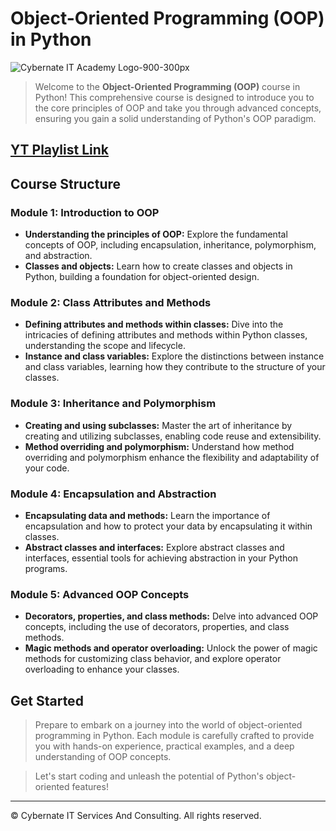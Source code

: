 # Object-Oriented Programming (OOP) in Python

![Cybernate IT Academy Logo-900-300px](https://github.com/Cybernate-IT/python-fundamentals/assets/137849393/fd896b99-7463-4980-8a5e-604e1bbff645)


> Welcome to the **Object-Oriented Programming (OOP)** course in Python! This comprehensive course is designed to introduce you to the core principles of OOP and take you through advanced concepts, ensuring you gain a solid understanding of Python's OOP paradigm.

## [YT Playlist Link](#)

## Course Structure

### Module 1: Introduction to OOP

- **Understanding the principles of OOP:** Explore the fundamental concepts of OOP, including encapsulation, inheritance, polymorphism, and abstraction.
- **Classes and objects:** Learn how to create classes and objects in Python, building a foundation for object-oriented design.

### Module 2: Class Attributes and Methods
- **Defining attributes and methods within classes:** Dive into the intricacies of defining attributes and methods within Python classes, understanding the scope and lifecycle.
- **Instance and class variables:** Explore the distinctions between instance and class variables, learning how they contribute to the structure of your classes.

### Module 3: Inheritance and Polymorphism
- **Creating and using subclasses:** Master the art of inheritance by creating and utilizing subclasses, enabling code reuse and extensibility.
- **Method overriding and polymorphism:** Understand how method overriding and polymorphism enhance the flexibility and adaptability of your code.

### Module 4: Encapsulation and Abstraction
- **Encapsulating data and methods:** Learn the importance of encapsulation and how to protect your data by encapsulating it within classes.
- **Abstract classes and interfaces:** Explore abstract classes and interfaces, essential tools for achieving abstraction in your Python programs.

### Module 5: Advanced OOP Concepts
- **Decorators, properties, and class methods:** Delve into advanced OOP concepts, including the use of decorators, properties, and class methods.
- **Magic methods and operator overloading:** Unlock the power of magic methods for customizing class behavior, and explore operator overloading to enhance your classes.

## Get Started
> Prepare to embark on a journey into the world of object-oriented programming in Python. Each module is carefully crafted to provide you with hands-on experience, practical examples, and a deep understanding of OOP concepts.

> Let's start coding and unleash the potential of Python's object-oriented features!

---
© Cybernate IT Services And Consulting. All rights reserved.